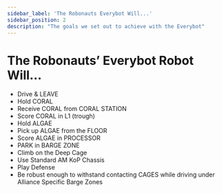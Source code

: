 ```yaml
---
sidebar_label: 'The Robonauts Everybot Will...'
sidebar_position: 2
description: "The goals we set out to achieve with the Everybot"
---
```


# The Robonauts’ Everybot Robot Will…

- Drive & LEAVE
- Hold CORAL
- Receive CORAL from CORAL STATION
- Score CORAL in L1 (trough)
- Hold ALGAE
- Pick up ALGAE from the FLOOR
- Score ALGAE in PROCESSOR
- PARK in BARGE ZONE
- Climb on the Deep Cage
- Use Standard AM KoP Chassis
- Play Defense
- Be robust enough to withstand contacting CAGES while driving under Alliance Specific Barge Zones